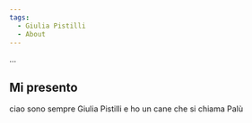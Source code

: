 ```yaml
---
tags:
  - Giulia Pistilli
  - About
---
```


...

## Mi presento
ciao sono sempre Giulia Pistilli e ho un cane che si chiama Palù

